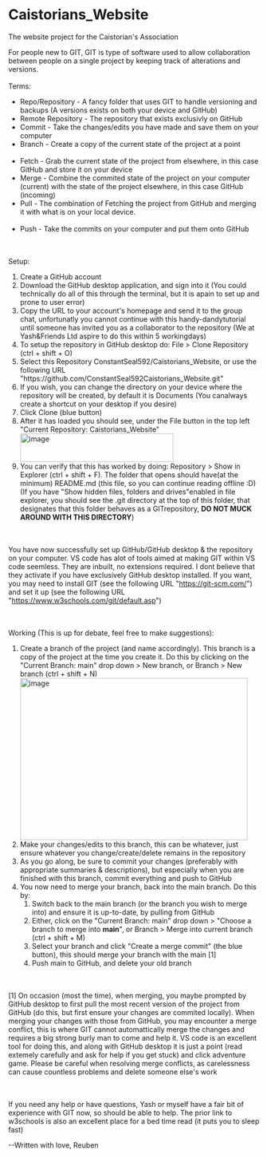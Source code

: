 # Caistorians_Website
The website project for the Caistorian's Association

For people new to GIT, GIT is type of software used to allow collaboration between people on a single project by keeping track of alterations and versions.
<br><br>
Terms:
<ul>
<li>Repo/Repository - A fancy folder that uses GIT to handle versioning and backups (A versions exists on both your device and GitHub)</li>
<li>Remote Repository - The repository that exists exclusivly on GitHub</li>
<li>Commit - Take the changes/edits you have made and save them on your computer</li>
<li>Branch - Create a copy of the current state of the project at a point</li>
<br>
<li>Fetch - Grab the current state of the project from elsewhere, in this case GitHub and store it on your device</li>
<li>Merge - Combine the commited state of the project on your computer (current) with the state of the project elsewhere, in this case GitHub (incoming)</li>
<li>Pull - The combination of Fetching the project from GitHub and merging it with what is on your local device.</li>
<br>
<li>Push - Take the commits on your computer and put them onto GitHub</li>
</ul>

<br><br>
Setup:
<ol>
<li>Create a GitHub account</li>
<li>Download the GitHub desktop application, and sign into it (You could technically do all of this through the terminal, but it is apain to set up and prone to user error)</li>
<li>Copy the URL to your account's homepage and send it to the group chat, unfortunatly you cannot continue with this handy-dandytutorial until someone has invited you as a collaborator to the repository (We at Yash&Friends Ltd aspire to do this within 5 workingdays)</li>
<li>To setup the repository in GitHub desktop do: File > Clone Repository (ctrl + shift + O)</li>
<li>Select this Repository ConstantSeal592/Caistorians_Website, or use the following URL "https://github.com/ConstantSeal592Caistorians_Website.git"</li>
<li>If you wish, you can change the directory on your device where the repository will be created, by default it is Documents (You canalways create a shortcut on your desktop if you desire)</li>
<li>Click Clone (blue button)</li>
<li>After it has loaded you should see, under the File button in the top left "Current Repository: Caistorians_Website"</li>
<img width="307" height="57" alt="image" src="https://github.com/user-attachments/assets/f32ef406-7f62-49a9-9b18-f47c6569d6dc" /><br>
<li>You can verify that this has worked by doing: Repository > Show in Explorer (ctrl + shift + F). The folder that opens should have(at the minimum) README.md (this file, so you can continue reading offline :D) (If you have "Show hidden files, folders and drives"enabled in file explorer, you should see the .git directory at the top of this folder, that designates that this folder behaves as a GITrepository, <strong>DO NOT MUCK AROUND WITH THIS DIRECTORY</strong>)</li>
</ol>

<br><br>
You have now successfully set up GitHub/GitHub desktop & the repository on your computer. VS code has alot of tools aimed at making GIT within VS code seemless. They are inbuilt, no extensions required. I dont believe that they activate if you have exclusively GitHub desktop installed. If you want, you may need to install GIT (see the following URL "https://git-scm.com/") and set it up (see the following URL "https://www.w3schools.com/git/default.asp")

<br><br>
Working (This is up for debate, feel free to make suggestions):
<ol>
<li>Create a branch of the project (and name accordingly). This branch is a copy of the project at the time you create it. Do this by clicking on the "Current Branch: main" drop down > New branch, or Branch > New branch (ctrl + shift + N)</li>
<img width="456" height="325" alt="image" src="https://github.com/user-attachments/assets/19981df2-7540-4aff-9281-195c7cd671e5" />
<li>Make your changes/edits to this branch, this can be whatever, just ensure whatever you change/create/delete remains in the repository</li>
<li>As you go along, be sure to commit your changes (preferably with appropriate summaries & descriptions), but especially when you are finished with this branch, commit everything and push to GitHub</li>
<li>You now need to merge your branch, back into the main branch. Do this by:
<ol>
<li>Switch back to the main branch (or the branch you wish to merge into) and ensure it is up-to-date, by pulling from GitHub</li>
<li>Either, click on the "Current Branch: main" drop down > "Choose a branch to merge into <strong>main</strong>", or Branch > Merge into current branch (ctrl + shift + M)</li>
<li>Select your branch and click "Create a merge commit" (the blue button), this should merge your branch with the main [1]</li>
<li>Push main to GitHub, and delete your old branch</li>
</ol>
</li>
</ol>

<br><br>
[1] On occasion (most the time), when merging, you maybe prompted by GitHub desktop to first pull the most recent version of the project from GitHub (do this, but first ensure your changes are commited locally). When merging your changes with those from GitHub, you may encounter a merge conflict, this is where GIT cannot automattically merge the changes and requires a big strong burly man to come and help it. VS code is an excellent tool for doing this, and along with GitHub desktop it is just a point (read extemely carefully and ask for help if you get stuck) and click adventure game. Please be careful when resolving merge conflicts, as carelessness can cause countless problems and delete someone else's work

<br><br>
If you need any help or have questions, Yash or myself have a fair bit of experience with GIT now, so should be able to help. The prior link to w3schools is also an excellent place for a bed time read (it puts you to sleep fast)

--Written with love, Reuben
